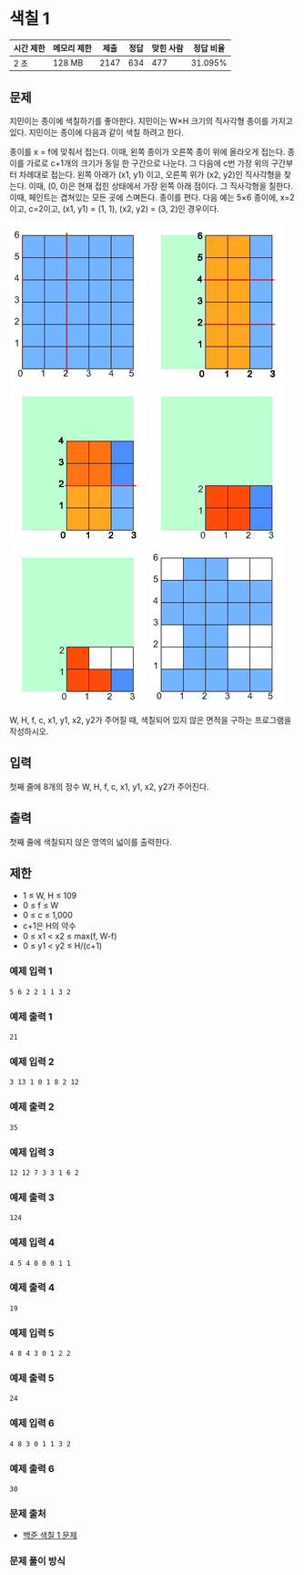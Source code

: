 # 색칠 1
 
|시간 제한|	메모리 제한|	제출|	정답|	맞힌 사람|	정답 비율|
|----|-------|-----|------|---------|--------|
|2 초|	128 MB|	2147|	634|	477|	31.095%|

## 문제

지민이는 종이에 색칠하기를 좋아한다. 지민이는 W×H 크기의 직사각형 종이를 가지고 있다. 지민이는 종이에 다음과 같이 색칠 하려고 한다.

종이를 x = f에 맞춰서 접는다. 이때, 왼쪽 종이가 오른쪽 종이 위에 올라오게 접는다.
종이를 가로로 c+1개의 크기가 동일 한 구간으로 나눈다. 그 다음에 c번 가장 위의 구간부터 차례대로 접는다.
왼쪽 아래가 (x1, y1) 이고, 오른쪽 위가 (x2, y2)인 직사각형을 찾는다. 이때, (0, 0)은 현재 접힌 상태에서 가장 왼쪽 아래 점이다. 그 직사각형을 칠한다. 이때, 페인트는 겹쳐있는 모든 곳에 스며든다.
종이를 편다.
다음 예는 5×6 종이에, x=2이고, c=2이고, (x1, y1) = (1, 1), (x2, y2) = (3, 2)인 경우이다.

<img src="./다운로드1.jpg">

<img src="./다운로드2.jpg">

<img src="./다운로드3.jpg">

<img src="./다운로드4.jpg">

<img src="./다운로드5.jpg">

<img src="./다운로드6.jpg">

W, H, f, c, x1, y1, x2, y2가 주어질 때, 색칠되어 있지 않은 면적을 구하는 프로그램을 작성하시오.

## 입력

첫째 줄에 8개의 정수 W, H, f, c, x1, y1, x2, y2가 주어진다.

## 출력

첫째 줄에 색칠되지 않은 영역의 넓이를 출력한다.

## 제한


- 1 ≤ W, H ≤ 109
- 0 ≤ f ≤ W
- 0 ≤ c ≤ 1,000
- c+1은 H의 약수
- 0 ≤ x1 < x2 ≤ max(f, W-f)
- 0 ≤ y1 < y2 ≤ H/(c+1)


### 예제 입력 1 

```
5 6 2 2 1 1 3 2
```

### 예제 출력 1 

```
21
```

### 예제 입력 2 

```
3 13 1 0 1 8 2 12
```

### 예제 출력 2 

```
35
```

### 예제 입력 3 

```
12 12 7 3 3 1 6 2
```

### 예제 출력 3 

```
124
```

### 예제 입력 4 

```
4 5 4 0 0 0 1 1
```

### 예제 출력 4 

```
19
```

### 예제 입력 5 

```
4 8 4 3 0 1 2 2
```

### 예제 출력 5 

```
24
```

### 예제 입력 6 

```
4 8 3 0 1 1 3 2
```

### 예제 출력 6 

```
30
```


### 문제 출처 

- [백준 색칠 1 문제](https://www.acmicpc.net/problem/1117)

### 문제 풀이 방식



